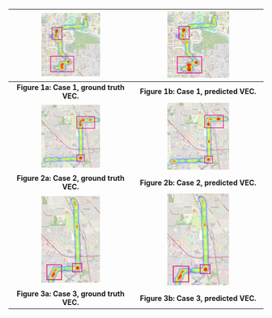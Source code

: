 |  <img src="./real_1.png" width ="50%"/>  | <img src="./pred_1.png" width ="50%"/> |
| :--------------------------------------: | :------------------------------------: |
| **Figure 1a: Case 1, ground truth VEC.** | **Figure 1b: Case 1, predicted VEC.**  |
|  <img src="./real_2.png" width ="50%"/>  | <img src="./pred_2.png" width ="50%"/> |
| **Figure 2a: Case 2, ground truth VEC.** | **Figure 2b: Case 2, predicted VEC.**  |
|  <img src="./real_3.png" width ="50%"/>  | <img src="./pred_3.png" width ="50%"/> |
| **Figure 3a: Case 3, ground truth VEC.** | **Figure 3b: Case 3, predicted VEC.**  |

